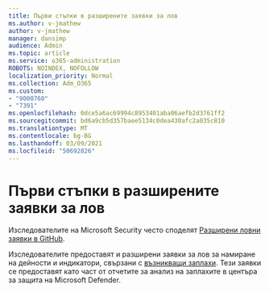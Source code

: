 ```yaml
---
title: Първи стъпки в разширените заявки за лов
ms.author: v-jmathew
author: v-jmathew
manager: dansimp
audience: Admin
ms.topic: article
ms.service: o365-administration
ROBOTS: NOINDEX, NOFOLLOW
localization_priority: Normal
ms.collection: Adm_O365
ms.custom:
- "9000760"
- "7391"
ms.openlocfilehash: 0dce5a6ac69994c8953401aba06aefb2d3761ff2
ms.sourcegitcommit: bd6a9cb5d357baee5134c0dea430afc2a035c810
ms.translationtype: MT
ms.contentlocale: bg-BG
ms.lasthandoff: 03/09/2021
ms.locfileid: "50692826"
---
```

# <a name="get-started-with-advanced-hunting-queries"></a>Първи стъпки в разширените заявки за лов

Изследователите на Microsoft Security често споделят [Разширени ловни заявки в GitHub](https://go.microsoft.com/fwlink/?linkid=2144624).

Изследователите предоставят и разширени заявки за лов за намиране на дейности и индикатори, свързани с [възникващи заплахи](https://go.microsoft.com/fwlink/?linkid=2145808). Тези заявки се предоставят като част от отчетите за анализ на заплахите в центъра за защита на Microsoft Defender.
